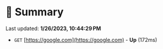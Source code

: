 # 📖 Summary
Last updated: **1/26/2023, 10:44:29 PM**

- `GET` [https://google.com](https://google.com) - **Up** (172ms)
